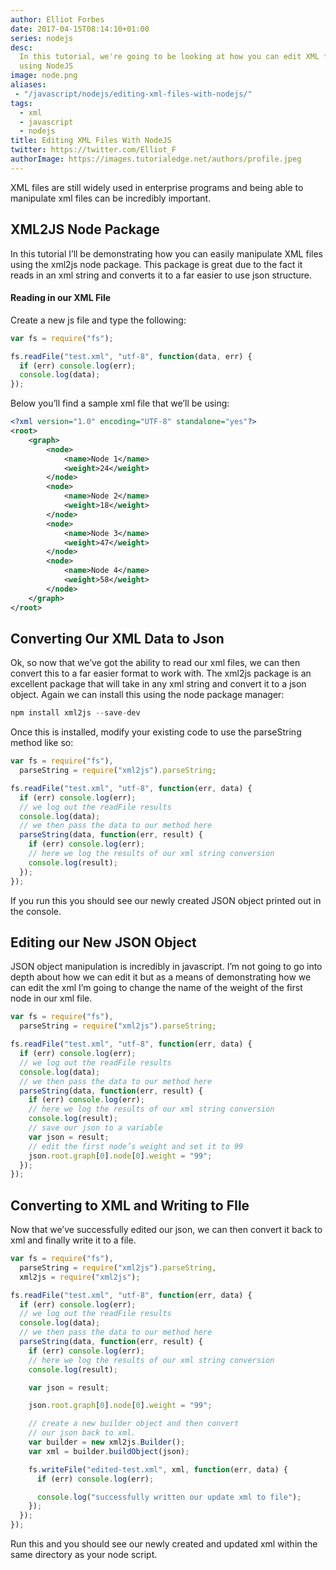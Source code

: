 ```yaml
---
author: Elliot Forbes
date: 2017-04-15T08:14:10+01:00
series: nodejs
desc:
  In this tutorial, we're going to be looking at how you can edit XML files
  using NodeJS
image: node.png
aliases:
 - "/javascript/nodejs/editing-xml-files-with-nodejs/"
tags:
  - xml
  - javascript
  - nodejs
title: Editing XML Files With NodeJS
twitter: https://twitter.com/Elliot_F
authorImage: https://images.tutorialedge.net/authors/profile.jpeg
---
```


<p>XML files are still widely used in enterprise programs and being able to manipulate xml files can be incredibly important.</p>

<h2>XML2JS Node Package</h2>

<p>In this tutorial I’ll be demonstrating how you can easily manipulate XML files using the xml2js node package. This package is great due to the fact it reads in an xml string and converts it to a far easier to use json structure. </p>

<h4>Reading in our XML File</h4>

<p>Create a new js file and type the following: </p>

```js
var fs = require("fs");

fs.readFile("test.xml", "utf-8", function(data, err) {
  if (err) console.log(err);
  console.log(data);
});
```

<p>Below you’ll find a sample xml file that we’ll be using:</p>

```xml
<?xml version="1.0" encoding="UTF-8" standalone="yes"?>
<root>
    <graph>
        <node>
            <name>Node 1</name>
            <weight>24</weight>
        </node>
        <node>
            <name>Node 2</name>
            <weight>18</weight>
        </node>
        <node>
            <name>Node 3</name>
            <weight>47</weight>
        </node>
        <node>
            <name>Node 4</name>
            <weight>58</weight>
        </node>
    </graph>
</root>
```

<h2>Converting Our XML Data to Json</h2>

<p>Ok, so now that we’ve got the ability to read our xml files, we can then convert this to a far easier format to work with. The xml2js package is an excellent package that will take in any xml string and convert it to a json object. Again we can install this using the node package manager:</p>

```c
npm install xml2js --save-dev
```

<p>Once this is installed, modify your existing code to use the parseString method like so: </p>

```js
var fs = require("fs"),
  parseString = require("xml2js").parseString;

fs.readFile("test.xml", "utf-8", function(err, data) {
  if (err) console.log(err);
  // we log out the readFile results
  console.log(data);
  // we then pass the data to our method here
  parseString(data, function(err, result) {
    if (err) console.log(err);
    // here we log the results of our xml string conversion
    console.log(result);
  });
});
```

<p>If you run this you should see our newly created JSON object printed out in the console.</p>

<h2>Editing our New JSON Object</h2>

<p>JSON object manipulation is incredibly in javascript. I’m not going to go into depth about how we can edit it but as a means of demonstrating how we can edit the xml I’m going to change the name of the weight of the first node in our xml file. </p>

```js
var fs = require("fs"),
  parseString = require("xml2js").parseString;

fs.readFile("test.xml", "utf-8", function(err, data) {
  if (err) console.log(err);
  // we log out the readFile results
  console.log(data);
  // we then pass the data to our method here
  parseString(data, function(err, result) {
    if (err) console.log(err);
    // here we log the results of our xml string conversion
    console.log(result);
    // save our json to a variable
    var json = result;
    // edit the first node’s weight and set it to 99
    json.root.graph[0].node[0].weight = "99";
  });
});
```

<h2>Converting to XML and Writing to FIle</h2>

<p>Now that we’ve successfully edited our json, we can then convert it back to xml and finally write it to a file.</p>

```js
var fs = require("fs"),
  parseString = require("xml2js").parseString,
  xml2js = require("xml2js");

fs.readFile("test.xml", "utf-8", function(err, data) {
  if (err) console.log(err);
  // we log out the readFile results
  console.log(data);
  // we then pass the data to our method here
  parseString(data, function(err, result) {
    if (err) console.log(err);
    // here we log the results of our xml string conversion
    console.log(result);

    var json = result;

    json.root.graph[0].node[0].weight = "99";

    // create a new builder object and then convert
    // our json back to xml.
    var builder = new xml2js.Builder();
    var xml = builder.buildObject(json);

    fs.writeFile("edited-test.xml", xml, function(err, data) {
      if (err) console.log(err);

      console.log("successfully written our update xml to file");
    });
  });
});
```

<p>Run this and you should see our newly created and updated xml within the same directory as your node script.</p>
